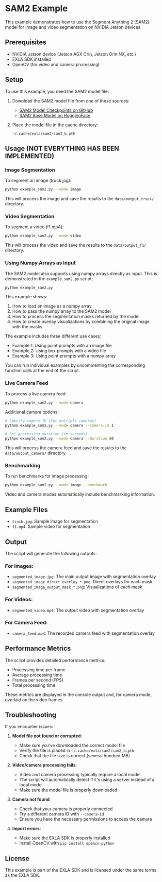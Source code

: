 # SAM2 Example 

This example demonstrates how to use the Segment Anything 2 (SAM2) model for image and video segmentation on NVIDIA Jetson devices.

## Prerequisites

- NVIDIA Jetson device (Jetson AGX Orin, Jetson Orin NX, etc.)
- EXLA SDK installed
- OpenCV (for video and camera processing)

## Setup

To use this example, you need the SAM2 model file:

1. Download the SAM2 model file from one of these sources:
   - [SAM2 Model Checkpoints on GitHub](https://github.com/facebookresearch/segment-anything-2#model-checkpoints)
   - [SAM2 Base Model on HuggingFace](https://huggingface.co/facebook/sam2-base/resolve/main/sam2_b.pth)

2. Place the model file in the cache directory:
   ```
   ~/.cache/exla/sam2/sam2_b.pth
   ```

## Usage (NOT EVERYTHING HAS BEEN IMPLEMENTED)

### Image Segmentation

To segment an image (truck.jpg):

```bash
python example_sam2.py --mode image
```

This will process the image and save the results to the `data/output_truck/` directory.

### Video Segmentation

To segment a video (f1.mp4):

```bash
python example_sam2.py --mode video
```

This will process the video and save the results to the `data/output_f1/` directory.

### Using Numpy Arrays as Input

The SAM2 model also supports using numpy arrays directly as input. This is demonstrated in the `example_sam2.py` script:

```bash
python example_sam2.py
```

This example shows:
1. How to load an image as a numpy array
2. How to pass the numpy array to the SAM2 model
3. How to process the segmentation masks returned by the model
4. How to create overlay visualizations by combining the original image with the masks

The example includes three different use cases:
- Example 1: Using point prompts with an image file
- Example 2: Using box prompts with a video file
- Example 3: Using point prompts with a numpy array

You can run individual examples by uncommenting the corresponding function calls at the end of the script.

### Live Camera Feed

To process a live camera feed:

```bash
python example_sam2.py --mode camera
```

Additional camera options:
```bash
# Specify camera ID (for multiple cameras)
python example_sam2.py --mode camera --camera-id 1

# Set processing duration (in seconds)
python example_sam2.py --mode camera --duration 60
```

This will process the camera feed and save the results to the `data/output_camera/` directory.

### Benchmarking

To run benchmarks for image processing:

```bash
python example_sam2.py --mode image --benchmark
```

Video and camera modes automatically include benchmarking information.

## Example Files

- `truck.jpg`: Sample image for segmentation
- `f1.mp4`: Sample video for segmentation

## Output

The script will generate the following outputs:

### For Images:
- `segmented_image.jpg`: The main output image with segmentation overlay
- `segmented_image_direct_overlay_*.png`: Direct overlays for each mask
- `segmented_image_output_mask_*.png`: Visualizations of each mask

### For Videos:
- `segmented_video.mp4`: The output video with segmentation overlay

### For Camera Feed:
- `camera_feed.mp4`: The recorded camera feed with segmentation overlay

## Performance Metrics

The script provides detailed performance metrics:

- Processing time per frame
- Average processing time
- Frames per second (FPS)
- Total processing time

These metrics are displayed in the console output and, for camera mode, overlaid on the video frames.

## Troubleshooting

If you encounter issues:

1. **Model file not found or corrupted**:
   - Make sure you've downloaded the correct model file
   - Verify the file is placed in `~/.cache/exla/sam2/sam2_b.pth`
   - Check that the file size is correct (several hundred MB)

2. **Video/camera processing fails**:
   - Video and camera processing typically require a local model
   - The script will automatically detect if it's using a server instead of a local model
   - Make sure the model file is properly downloaded

3. **Camera not found**:
   - Check that your camera is properly connected
   - Try a different camera ID with `--camera-id`
   - Ensure you have the necessary permissions to access the camera

4. **Import errors**:
   - Make sure the EXLA SDK is properly installed
   - Install OpenCV with `pip install opencv-python`

## License

This example is part of the EXLA SDK and is licensed under the same terms as the EXLA SDK. 